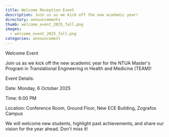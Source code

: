 ```yaml
---
title: Welcome Reception Event
description: Join us as we kick off the new academic year!
directory: announcements
thumb: welcome_event_2025_fall.png
images:
  - welcome_event_2025_fall.png
categories: announcement
---
```

Welcome Event

Join us as we kick off the new academic year for the NTUA Master's Program in Translational Engineering in Health and Medicine (TEAM)!

Event Details:

Date: Monday, 6 October 2025

Time: 6:00 PM

Location: Conference Room, Ground Floor, New ECE Building, Zografos Campus

We will welcome new students, highlight past achievements, and share our vision for the year ahead. Don't miss it!

